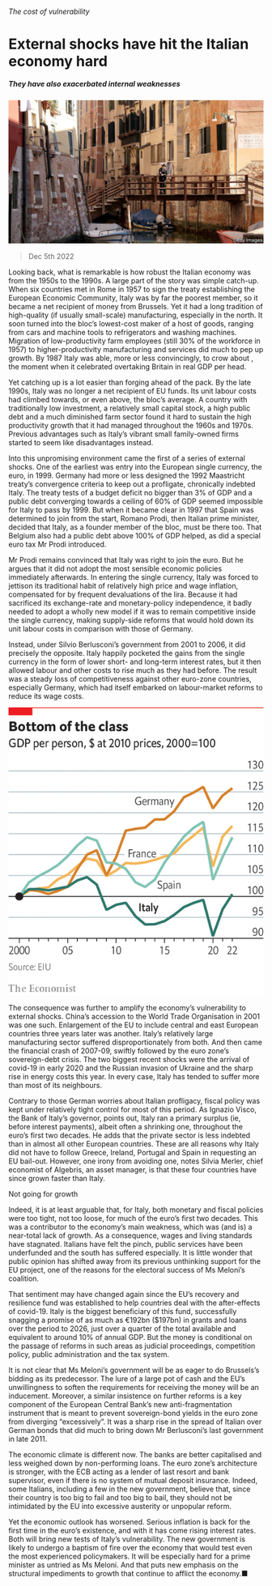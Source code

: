 ###### The cost of vulnerability

# External shocks have hit the Italian economy hard 

##### They have also exacerbated internal weaknesses 

![image](images/20221210_SRP507.jpg) 

> Dec 5th 2022 

Looking back, what is remarkable is how robust the Italian economy was from the 1950s to the 1990s. A large part of the story was simple catch-up. When six countries met in Rome in 1957 to sign the treaty establishing the European Economic Community, Italy was by far the poorest member, so it became a net recipient of money from Brussels. Yet it had a long tradition of high-quality (if usually small-scale) manufacturing, especially in the north. It soon turned into the bloc’s lowest-cost maker of a host of goods, ranging from cars and machine tools to refrigerators and washing machines. Migration of low-productivity farm employees (still 30% of the workforce in 1957) to higher-productivity manufacturing and services did much to pep up growth. By 1987 Italy was able, more or less convincingly, to crow about , the moment when it celebrated overtaking Britain in real GDP per head.

Yet catching up is a lot easier than forging ahead of the pack. By the late 1990s, Italy was no longer a net recipient of EU funds. Its unit labour costs had climbed towards, or even above, the bloc’s average. A country with traditionally low investment, a relatively small capital stock, a high public debt and a much diminished farm sector found it hard to sustain the high productivity growth that it had managed throughout the 1960s and 1970s. Previous advantages such as Italy’s vibrant small family-owned firms started to seem like disadvantages instead.

Into this unpromising environment came the first of a series of external shocks. One of the earliest was entry into the European single currency, the euro, in 1999. Germany had more or less designed the 1992 Maastricht treaty’s convergence criteria to keep out a profligate, chronically indebted Italy. The treaty tests of a budget deficit no bigger than 3% of GDP and a public debt converging towards a ceiling of 60% of GDP seemed impossible for Italy to pass by 1999. But when it became clear in 1997 that Spain was determined to join from the start, Romano Prodi, then Italian prime minister, decided that Italy, as a founder member of the bloc, must be there too. That Belgium also had a public debt above 100% of GDP helped, as did a special euro tax Mr Prodi introduced.

Mr Prodi remains convinced that Italy was right to join the euro. But he argues that it did not adopt the most sensible economic policies immediately afterwards. In entering the single currency, Italy was forced to jettison its traditional habit of relatively high price and wage inflation, compensated for by frequent devaluations of the lira. Because it had sacrificed its exchange-rate and monetary-policy independence, it badly needed to adopt a wholly new model if it was to remain competitive inside the single currency, making supply-side reforms that would hold down its unit labour costs in comparison with those of Germany.

Instead, under Silvio Berlusconi’s government from 2001 to 2006, it did precisely the opposite. Italy happily pocketed the gains from the single currency in the form of lower short- and long-term interest rates, but it then allowed labour and other costs to rise much as they had before. The result was a steady loss of competitiveness against other euro-zone countries, especially Germany, which had itself embarked on labour-market reforms to reduce its wage costs. 

![image](images/20221210_SRC688.png) 


The consequence was further to amplify the economy’s vulnerability to external shocks. China’s accession to the World Trade Organisation in 2001 was one such. Enlargement of the EU to include central and east European countries three years later was another. Italy’s relatively large manufacturing sector suffered disproportionately from both. And then came the financial crash of 2007-09, swiftly followed by the euro zone’s sovereign-debt crisis. The two biggest recent shocks were the arrival of covid-19 in early 2020 and the Russian invasion of Ukraine and the sharp rise in energy costs this year. In every case, Italy has tended to suffer more than most of its neighbours.

Contrary to those German worries about Italian profligacy, fiscal policy was kept under relatively tight control for most of this period. As Ignazio Visco, the Bank of Italy’s governor, points out, Italy ran a primary surplus (ie, before interest payments), albeit often a shrinking one, throughout the euro’s first two decades. He adds that the private sector is less indebted than in almost all other European countries. These are all reasons why Italy did not have to follow Greece, Ireland, Portugal and Spain in requesting an EU bail-out. However, one irony from avoiding one, notes Silvia Merler, chief economist of Algebris, an asset manager, is that these four countries have since grown faster than Italy.

Not going for growth

Indeed, it is at least arguable that, for Italy, both monetary and fiscal policies were too tight, not too loose, for much of the euro’s first two decades. This was a contributor to the economy’s main weakness, which was (and is) a near-total lack of growth. As a consequence, wages and living standards have stagnated. Italians have felt the pinch, public services have been underfunded and the south has suffered especially. It is little wonder that public opinion has shifted away from its previous unthinking support for the EU project, one of the reasons for the electoral success of Ms Meloni’s coalition.

That sentiment may have changed again since the EU’s recovery and resilience fund was established to help countries deal with the after-effects of covid-19. Italy is the biggest beneficiary of this fund, successfully snagging a promise of as much as €192bn ($197bn) in grants and loans over the period to 2026, just over a quarter of the total available and equivalent to around 10% of annual GDP. But the money is conditional on the passage of reforms in such areas as judicial proceedings, competition policy, public administration and the tax system. 

It is not clear that Ms Meloni’s government will be as eager to do Brussels’s bidding as its predecessor. The lure of a large pot of cash and the EU’s unwillingness to soften the requirements for receiving the money will be an inducement. Moreover, a similar insistence on further reforms is a key component of the European Central Bank’s new anti-fragmentation instrument that is meant to prevent sovereign-bond yields in the euro zone from diverging “excessively”. It was a sharp rise in the spread of Italian over German bonds that did much to bring down Mr Berlusconi’s last government in late 2011.

The economic climate is different now. The banks are better capitalised and less weighed down by non-performing loans. The euro zone’s architecture is stronger, with the ECB acting as a lender of last resort and bank supervisor, even if there is no system of mutual deposit insurance. Indeed, some Italians, including a few in the new government, believe that, since their country is too big to fail and too big to bail, they should not be intimidated by the EU into excessive austerity or unpopular reform. 

Yet the economic outlook has worsened. Serious inflation is back for the first time in the euro’s existence, and with it has come rising interest rates. Both will bring new tests of Italy’s vulnerability. The new government is likely to undergo a baptism of fire over the economy that would test even the most experienced policymakers. It will be especially hard for a prime minister as untried as Ms Meloni. And that puts new emphasis on the structural impediments to growth that continue to afflict the economy.■

